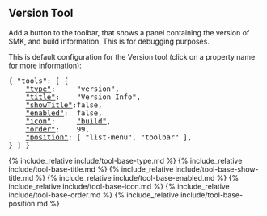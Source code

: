 ## Version Tool

Add a button to the toolbar, that shows a panel containing the version of SMK, and build information.
This is for debugging purposes.

This is default configuration for the Version tool (click on a property name for more information):
<pre>
{ "tools": [ {
    <a href="#type-property"     >"type"</a>:     "version",
    <a href="#title-property"    >"title"</a>:    "Version Info",
    <a href="#showtitle-property">"showTitle"</a>:false,
    <a href="#enabled-property"  >"enabled"</a>:  false,
    <a href="#icon-property"     >"icon"</a>:     <a href="https://material.io/tools/icons/?icon=help" target="material">"build"</a>,
    <a href="#order-property"    >"order"</a>:    99,
    <a href="#position-property" >"position"</a>: [ "list-menu", "toolbar" ],
} ] }
</pre>

{% include_relative include/tool-base-type.md %}
{% include_relative include/tool-base-title.md %}
{% include_relative include/tool-base-show-title.md %}
{% include_relative include/tool-base-enabled.md %}
{% include_relative include/tool-base-icon.md %}
{% include_relative include/tool-base-order.md %}
{% include_relative include/tool-base-position.md %}
